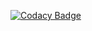 [![Codacy Badge](https://api.codacy.com/project/badge/Grade/4870c35b936544f1b81810017d16082e)](https://www.codacy.com/app/lsimonne/online_resume?utm_source=github.com&amp;utm_medium=referral&amp;utm_content=lsimonne/online_resume&amp;utm_campaign=Badge_Grade)
